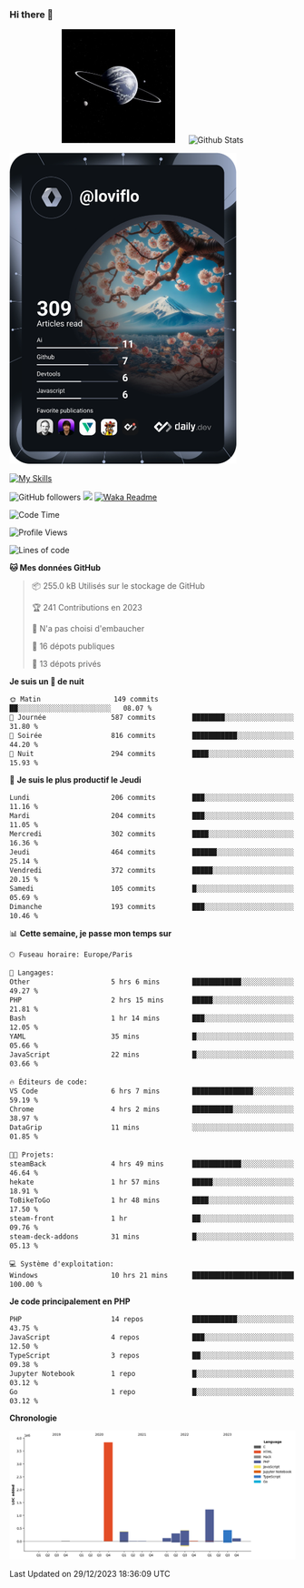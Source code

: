 ### Hi there 👋

<p align="center">
  <img src="https://github.com/Loviflo/Loviflo/blob/main/img/portrait.jpg" alt="Loviflo" height="200" style="margin-right: 20px"/>
  <img src="https://github-readme-stats.vercel.app/api?username=Loviflo&show_icons=true&theme=graywhite" alt="Github Stats" />
</p>

<a href="https://app.daily.dev/loviflo"><img src="https://github.com/loviflo/loviflo/blob/main/devcard.svg" width="400" alt="Loviflo's Dev Card"/></a>


[![My Skills](https://skillicons.dev/icons?i=php,laravel,symfony,mysql,js,ts,html,css,sass,angular,docker,webpack,vscode,figma,git,github,gitlab)](https://skillicons.dev)


![GitHub followers](https://img.shields.io/github/followers/Loviflo?label=Follow&style=social)
![](https://visitor-badge.glitch.me/badge?page_id=Loviflo.Loviflo)
[![Waka Readme](https://github.com/Loviflo/Loviflo/actions/workflows/update-stats.yml/badge.svg)](https://github.com/Loviflo/Loviflo/actions/workflows/update-stats.yml)

<!--START_SECTION:waka-->
![Code Time](http://img.shields.io/badge/Code%20Time-1%2C758%20hrs%2036%20mins-blue)

![Profile Views](http://img.shields.io/badge/Vues%20du%20profil-0-blue)

![Lines of code](https://img.shields.io/badge/Depuis%20Hello%20World%2C%20j%27ai%20%C3%A9crit-6.8%20million%20Lignes%20de%20code-blue)

**🐱 Mes données GitHub** 

> 📦 255.0 kB Utilisés sur le stockage de GitHub 
 > 
> 🏆 241 Contributions en 2023
 > 
> 🚫 N'a pas choisi d'embaucher
 > 
> 📜 16 dépots publiques 
 > 
> 🔑 13 dépots privés 
 > 
**Je suis un 🦉 de nuit** 

```text
🌞 Matin                  149 commits         ██░░░░░░░░░░░░░░░░░░░░░░░   08.07 % 
🌆 Journée                587 commits         ████████░░░░░░░░░░░░░░░░░   31.80 % 
🌃 Soirée                 816 commits         ███████████░░░░░░░░░░░░░░   44.20 % 
🌙 Nuit                   294 commits         ████░░░░░░░░░░░░░░░░░░░░░   15.93 % 
```
📅 **Je suis le plus productif le Jeudi** 

```text
Lundi                    206 commits         ███░░░░░░░░░░░░░░░░░░░░░░   11.16 % 
Mardi                    204 commits         ███░░░░░░░░░░░░░░░░░░░░░░   11.05 % 
Mercredi                 302 commits         ████░░░░░░░░░░░░░░░░░░░░░   16.36 % 
Jeudi                    464 commits         ██████░░░░░░░░░░░░░░░░░░░   25.14 % 
Vendredi                 372 commits         █████░░░░░░░░░░░░░░░░░░░░   20.15 % 
Samedi                   105 commits         █░░░░░░░░░░░░░░░░░░░░░░░░   05.69 % 
Dimanche                 193 commits         ███░░░░░░░░░░░░░░░░░░░░░░   10.46 % 
```


📊 **Cette semaine, je passe mon temps sur** 

```text
🕑︎ Fuseau horaire: Europe/Paris

💬 Langages: 
Other                    5 hrs 6 mins        ████████████░░░░░░░░░░░░░   49.27 % 
PHP                      2 hrs 15 mins       █████░░░░░░░░░░░░░░░░░░░░   21.81 % 
Bash                     1 hr 14 mins        ███░░░░░░░░░░░░░░░░░░░░░░   12.05 % 
YAML                     35 mins             █░░░░░░░░░░░░░░░░░░░░░░░░   05.66 % 
JavaScript               22 mins             █░░░░░░░░░░░░░░░░░░░░░░░░   03.66 % 

🔥 Éditeurs de code: 
VS Code                  6 hrs 7 mins        ███████████████░░░░░░░░░░   59.19 % 
Chrome                   4 hrs 2 mins        ██████████░░░░░░░░░░░░░░░   38.97 % 
DataGrip                 11 mins             ░░░░░░░░░░░░░░░░░░░░░░░░░   01.85 % 

🐱‍💻 Projets: 
steamBack                4 hrs 49 mins       ████████████░░░░░░░░░░░░░   46.64 % 
hekate                   1 hr 57 mins        █████░░░░░░░░░░░░░░░░░░░░   18.91 % 
ToBikeToGo               1 hr 48 mins        ████░░░░░░░░░░░░░░░░░░░░░   17.50 % 
steam-front              1 hr                ██░░░░░░░░░░░░░░░░░░░░░░░   09.76 % 
steam-deck-addons        31 mins             █░░░░░░░░░░░░░░░░░░░░░░░░   05.13 % 

💻 Système d'exploitation: 
Windows                  10 hrs 21 mins      █████████████████████████   100.00 % 
```

**Je code principalement en PHP** 

```text
PHP                      14 repos            ███████████░░░░░░░░░░░░░░   43.75 % 
JavaScript               4 repos             ███░░░░░░░░░░░░░░░░░░░░░░   12.50 % 
TypeScript               3 repos             ██░░░░░░░░░░░░░░░░░░░░░░░   09.38 % 
Jupyter Notebook         1 repo              █░░░░░░░░░░░░░░░░░░░░░░░░   03.12 % 
Go                       1 repo              █░░░░░░░░░░░░░░░░░░░░░░░░   03.12 % 
```



**Chronologie**

![Lines of Code chart](https://raw.githubusercontent.com/Loviflo/Loviflo/main/assets/bar_graph.png)


 Last Updated on 29/12/2023 18:36:09 UTC
<!--END_SECTION:waka-->
